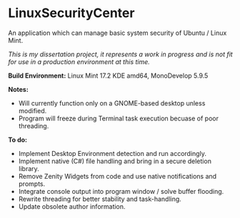# LinuxSecurityCenter
An application which can manage basic system security of Ubuntu / Linux Mint.

*This is my dissertation project, it represents a work in progress and is not fit for use in a production environment at this time.*

**Build Environment:** Linux Mint 17.2 KDE amd64, MonoDevelop 5.9.5

**Notes:**
- Will currently function only on a GNOME-based desktop unless modified.
- Program will freeze during Terminal task execution becuase of poor threading.

**To do:**
- Implement Desktop Environment detection and run accordingly.
- Implement native (C#) file handling and bring in a secure deletion library.
- Remove Zenity Widgets from code and use native notifications and prompts.
- Integrate console output into program window / solve buffer flooding.
- Rewrite threading for better stability and task-handling.
- Update obsolete author information.